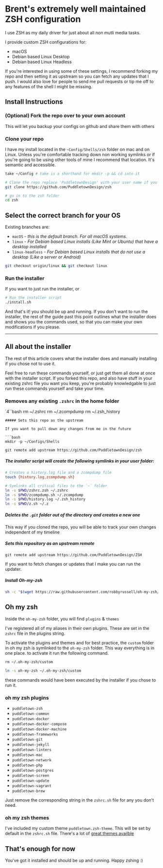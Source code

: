 # Brent's extremely well maintained ZSH configuration

I use ZSH as my daily driver for just about all non mutli media tasks.

I provide custom ZSH configurations for:

-   macOS
-   Debian based Linux Desktop
-   Debian based Linux Headless

If you're interested in using some of these settings, I recommend forking my repo and then setting it as upstream so you can fetch any updates that I push. I would also love for people to send me pull requests or tip me off to any features of the shell I might be missing.

## Install Instructions

### (Optional) Fork the repo over to your own account

This will let you backup your configs on github and share them with others

### Clone your repo

I have my install located in the `~Config/Shells/zsh` folder on mac and on Linux. Unless you're comfortable tracking down non working symlinks or if you're going to be using other tools of mine I recommend that location. It's semantic and accessible.

```bash
take ~/Config # take is a shorthand for mkdir -p && cd into it

# Clone the repo replace 'PuddletownDesign' with your user name if you forked it
git clone https://github.com/PuddletownDesign/zsh

# go in to the zsh folder
cd zsh
```

## Select the correct branch for your OS

Existing branches are:

-   `macOS` - _this is the default branch. For all macOS systems._
-   `linux` - _For Debian based Linux installs (Like Mint or Ubuntu) that have a desktop installed_
-   `linux-headless` - _For Debian based Linux installs that do not use a desktop (Like a server or Android)_

```bash
git checkout origin/linux && git checkout linux
```

### Run the installer

If you want to just run the installer, or

```bash
# Run the installer script
./install.sh
```

And that's it! you should be up and running. If you don't want to run the installer, the rest of the guide past this point outlines what the installer does and shows you the commands used, so that you can make your own modifications if you please.

* * *

## All about the installer

The rest of this article covers what the installer does and manually installing if you chose not to use it.

Feel free to run these commands yourself, or just get them all done at once with the installer script. If you forked this repo, and also have stuff in your existing zshrc file you want you keep, you're probably knowledgable to just run these commands yourself and take your time.

### Removes any existing `.zshrc` in the home folder

\`4``bash
rm ~/.zshrc
rm ~/.zcompdump
rm ~/.zsh_history

    ##### Sets this repo as the upstream

    If you want to pull down any changes from me in the future

    ```bash
    mkdir -p ~/Configs/Shells

    git remote add upstream https://github.com/PuddletownDesign/zsh

##### The installer script will create the following symlinks in your user folder:

```bash
# Creates a history.log file and a zcompdump file
touch {history.log,zcompdump.sh}

# Symlinks all critical files to the `~` folder
ln -s $PWD/zshrc.zsh ~/.zshrc
ln -s $PWD/zcompdump.sh ~/.zcompdump
ln -s $PWD/history.log ~/.zsh_history
ln -s $PWD/z.sh ~/.z
```

##### Deletes the `.git` folder out of the directory and creates a new one

This way if you cloned the repo, you will be able to track your own changes independent of my timeline

##### Sets this repository as an upstream remote

`git remote add upstream https://github.com/PuddletownDesign/ZSH`

If you want to fetch changes or updates that I make you can run the updater.

##### Install Oh-my-zsh

```bash
sh -c "$(wget https://raw.githubusercontent.com/robbyrussell/oh-my-zsh/master/tools/install.sh -O -)"
```

## Oh my zsh

Inside the `oh-my-zsh` folder, you will find `plugins` & `themes`

I've registered all of my aliases in their own plugins. These are set in the `zshrc` file in the plugins string.

To activate the plugins and themes and for best practice, the `custom` folder in oh my zsh is symlinked to the `oh-my-zsh` folder. This way everything is in one place. to activate it run the following command.

```bash
rm ~/.oh-my-zsh/custom

ln -s oh-my-zsh ~/.oh-my-zsh/custom
```

these commands would have been executed by the installer if you chose to run it.

### oh my zsh plugins

-   `puddletown-zsh`
-   `puddletown-common`
-   `puddletown-docker`
-   `puddletown-docker-compose`
-   `puddletown-docker-machine`
-   `puddletown-frameworks`
-   `puddletown-git`
-   `puddletown-jekyll`
-   `puddletown-linters`
-   `puddletown-mac`
-   `puddletown-network`
-   `puddletown-php`
-   `puddletown-postgres`
-   `puddletown-screen`
-   `puddletown-update`
-   `puddletown-vagrant`
-   `puddletown-brew`

Just remove the corresponding string in the `zshrc.sh` file for any you don't need.

### oh my zsh themes

I've included my custom theme `puddletown.zsh-theme`. This will be set by default in the `zshrc.sh` file. There's a lot of [great themes availble](https://github.com/ohmyzsh/ohmyzsh/wiki/Themes)

## That's enough for now

You've got it installed and should be up and running. Happy zshing :)
